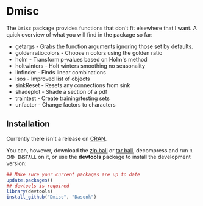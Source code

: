 Dmisc
==========

The `Dmisc` package provides functions that don't fit elsewhere that I want.  A quick overview of what you will find in the package so far:

* getargs - Grabs the function arguments ignoring those set by defaults.
* goldenratiocolors -      Choose n colors using the golden ratio
* holm - Transform p-values based on Holm's method
* holtwinters -             Holt winters smoothing no seasonality
* linfinder -               Finds linear combinations
* lsos -                   Improved list of objects
* sinkReset - Resets any connections from sink
* shadeplot -              Shade a section of a pdf
* traintest -              Create training/testing sets
* unfactor -               Change factors to characters
    
## Installation

Currently there isn't a release on [CRAN](http://cran.r-project.org/).

You can, however, download the [zip ball](https://github.com/Dasonk/Dmisc/zipball/master) or [tar ball](https://github.com/Dasonk/Dmisc/tarball/master), decompress and run `R CMD INSTALL` on it, or use the **devtools** package to install the development version:

```r
## Make sure your current packages are up to date
update.packages()
## devtools is required
library(devtools)
install_github("Dmisc", "Dasonk")
```
